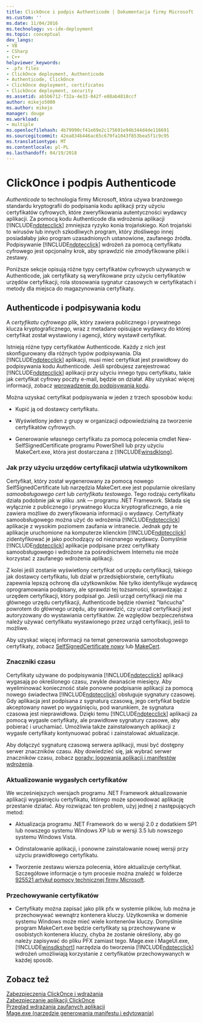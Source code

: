```yaml
---
title: ClickOnce i podpis Authenticode | Dokumentacja firmy Microsoft
ms.custom: ''
ms.date: 11/04/2016
ms.technology: vs-ide-deployment
ms.topic: conceptual
dev_langs:
- VB
- CSharp
- C++
helpviewer_keywords:
- .pfx files
- ClickOnce deployment, Authenticode
- Authenticode, ClickOnce
- ClickOnce deployment, certificates
- ClickOnce deployment, security
ms.assetid: ab5b6712-f32a-4e33-842f-e88ab4818ccf
author: mikejo5000
ms.author: mikejo
manager: douge
ms.workload:
- multiple
ms.openlocfilehash: 4b79990cf41e69e2c175691e94b344d4de116691
ms.sourcegitcommit: 42ea834b446ac65c679fa1043f853bea5f1c9c95
ms.translationtype: MT
ms.contentlocale: pl-PL
ms.lasthandoff: 04/19/2018
---
```

# <a name="clickonce-and-authenticode"></a>ClickOnce i podpis Authenticode
*Authenticode* to technologia firmy Microsoft, która używa branżowego standardu kryptografii do podpisania kodu aplikacji przy użyciu certyfikatów cyfrowych, które zweryfikowania autentyczności wydawcy aplikacji. Za pomocą kodu Authenticode dla wdrożenia aplikacji [!INCLUDE[ndptecclick](../deployment/includes/ndptecclick_md.md)] zmniejsza ryzyko konia trojańskiego. Koń trojański to wirusów lub innych szkodliwych program, który złośliwego innej posiadałaby jako program uzasadnionych ustanowione, zaufanego źródła. Podpisywanie [!INCLUDE[ndptecclick](../deployment/includes/ndptecclick_md.md)] wdrożeń za pomocą certyfikatu cyfrowego jest opcjonalny krok, aby sprawdzić nie zmodyfikowane pliki i zestawy.  
  
 Poniższe sekcje opisują różne typy certyfikatów cyfrowych używanych w Authenticode, jak certyfikaty są weryfikowane przy użyciu certyfikatów urzędów certyfikacji, rola stosowania sygnatur czasowych w certyfikatach i metody dla miejsca do magazynowania certyfikaty.  
  
## <a name="authenticode-and-code-signing"></a>Authenticode i podpisywania kodu  
 A *certyfikatu cyfrowego* plik, który zawiera publicznego i prywatnego klucza kryptograficznego, wraz z metadane opisujące wydawcy do której certyfikat został wystawiony i agencji, który wystawił certyfikat.  
  
 Istnieją różne typy certyfikatów Authenticode. Każdy z nich jest skonfigurowany dla różnych typów podpisywania. Dla [!INCLUDE[ndptecclick](../deployment/includes/ndptecclick_md.md)] aplikacji, musi mieć certyfikat jest prawidłowy do podpisywania kodu Authenticode. Jeśli spróbujesz zarejestrować [!INCLUDE[ndptecclick](../deployment/includes/ndptecclick_md.md)] aplikacji przy użyciu innego typu certyfikatu, takie jak certyfikat cyfrowy poczty e-mail, będzie on działał. Aby uzyskać więcej informacji, zobacz [wprowadzenie do podpisywania kodu](http://go.microsoft.com/fwlink/?LinkId=179452).  
  
 Można uzyskać certyfikat podpisywania w jeden z trzech sposobów kodu:  
  
-   Kupić ją od dostawcy certyfikatu.  
  
-   Wyświetlony jeden z grupy w organizacji odpowiedzialną za tworzenie certyfikatów cyfrowych.  
  
-   Generowanie własnego certyfikatu za pomocą polecenia cmdlet New-SelfSignedCertificate programu PowerShell lub przy użyciu MakeCert.exe, która jest dostarczana z [!INCLUDE[winsdklong](../deployment/includes/winsdklong_md.md)].  
  
### <a name="how-using-certificate-authorities-helps-users"></a>Jak przy użyciu urzędów certyfikacji ułatwia użytkownikom  
 Certyfikat, który został wygenerowany za pomocą nowego SelfSignedCertificate lub narzędzia MakeCert.exe jest popularnie określany *samoobsługowego cert* lub *certyfikatu testowego*. Tego rodzaju certyfikatu działa podobnie jak w pliku .snk — programu .NET Framework. Składa się wyłącznie z publicznego i prywatnego klucza kryptograficznego, a nie zawiera możliwe do zweryfikowania informacji o wydawcy. Certyfikaty samoobsługowego można użyć do wdrożenia [!INCLUDE[ndptecclick](../deployment/includes/ndptecclick_md.md)] aplikacje z wysokim poziomem zaufania w intranecie. Jednak gdy te aplikacje uruchomione na komputerze klienckim [!INCLUDE[ndptecclick](../deployment/includes/ndptecclick_md.md)] zidentyfikować je jako pochodzący od nieznanego wydawcy. Domyślnie [!INCLUDE[ndptecclick](../deployment/includes/ndptecclick_md.md)] aplikacje podpisane przez certyfikaty samoobsługowego i wdrożone za pośrednictwem Internetu nie może korzystać z zaufanego wdrożenia aplikacji.  
  
 Z kolei jeśli zostanie wyświetlony certyfikat od urzędu certyfikacji, takiego jak dostawcy certyfikatu, lub dział w przedsiębiorstwie, certyfikatu zapewnia lepszą ochronę dla użytkowników. Nie tylko identyfikuje wydawcę oprogramowania podpisany, ale sprawdzi tej tożsamości, sprawdzając z urzędem certyfikacji, który podpisał go. Jeśli urząd certyfikacji nie ma głównego urzędu certyfikacji, Authenticode będzie również "łańcucha" powrotem do głównego urzędu, aby sprawdzić, czy urząd certyfikacji jest autoryzowany do wystawiania certyfikatów. Ze względów bezpieczeństwa należy używać certyfikatu wystawionego przez urząd certyfikacji, jeśli to możliwe.  
  
 Aby uzyskać więcej informacji na temat generowania samoobsługowego certyfikaty, zobacz [SelfSignedCertificate nowy](https://technet.microsoft.com/itpro/powershell/windows/pkiclient/new-selfsignedcertificate) lub [MakeCert](https://msdn.microsoft.com/library/windows/desktop/aa386968.aspx).  
  
### <a name="timestamps"></a>Znaczniki czasu  
 Certyfikaty używane do podpisywania [!INCLUDE[ndptecclick](../deployment/includes/ndptecclick_md.md)] aplikacji wygasają po określonego czasu, zwykle dwanaście miesięcy. Aby wyeliminować konieczność stale ponowne podpisanie aplikacji za pomocą nowego świadectwa [!INCLUDE[ndptecclick](../deployment/includes/ndptecclick_md.md)] obsługuje sygnatury czasowej. Gdy aplikacja jest podpisana z sygnaturą czasową, jego certyfikat będzie akceptowany nawet po wygaśnięciu, pod warunkiem, że sygnatura czasowa jest nieprawidłowa. Dzięki temu [!INCLUDE[ndptecclick](../deployment/includes/ndptecclick_md.md)] aplikacji za pomocą wygasłe certyfikaty, ale prawidłowe sygnatury czasowe, aby pobierać i uruchamiać. Umożliwia także zainstalowanych aplikacji z wygasłe certyfikaty kontynuować pobrać i zainstalować aktualizacje.  
  
 Aby dołączyć sygnaturę czasową serwera aplikacji, musi być dostępny serwer znaczników czasu. Aby dowiedzieć się, jak wybrać serwer znaczników czasu, zobacz [porady: logowania aplikacji i manifestów wdrożenia](../ide/how-to-sign-application-and-deployment-manifests.md).  
  
### <a name="updating-expired-certificates"></a>Aktualizowanie wygasłych certyfikatów  
 We wcześniejszych wersjach programu .NET Framework aktualizowanie aplikacji wygaśnięciu certyfikatu, którego może spowodować aplikację przestanie działać. Aby rozwiązać ten problem, użyj jednej z następujących metod:  
  
-   Aktualizacja programu .NET Framework do w wersji 2.0 z dodatkiem SP1 lub nowszego systemu Windows XP lub w wersji 3.5 lub nowszego systemu Windows Vista.  
  
-   Odinstalowanie aplikacji, i ponowne zainstalowanie nowej wersji przy użyciu prawidłowego certyfikatu.  
  
-   Tworzenie zestawu wiersza polecenia, które aktualizuje certyfikat. Szczegółowe informacje o tym procesie można znaleźć w folderze [925521 artykuł pomocy technicznej firmy Microsoft](http://go.microsoft.com/fwlink/?LinkId=179454).  
  
### <a name="storing-certificates"></a>Przechowywanie certyfikatów  
  
-   Certyfikaty można zapisać jako plik pfx w systemie plików, lub można je przechowywać wewnątrz kontenera kluczy. Użytkownika w domenie systemu Windows może mieć wiele kontenerów kluczy. Domyślnie program MakeCert.exe będzie certyfikaty są przechowywane w osobistych kontenera kluczy, chyba że zostanie określony, aby go należy zapisywać do pliku PFX zamiast tego. Mage.exe i MageUI.exe, [!INCLUDE[winsdkshort](../debugger/debug-interface-access/includes/winsdkshort_md.md)] narzędzia do tworzenia [!INCLUDE[ndptecclick](../deployment/includes/ndptecclick_md.md)] wdrożeń umożliwiają korzystanie z certyfikatów przechowywanych w każdej sposób.  
  
## <a name="see-also"></a>Zobacz też  
 [Zabezpieczenia ClickOnce i wdrażania](../deployment/clickonce-security-and-deployment.md)   
 [Zabezpieczanie aplikacji ClickOnce](../deployment/securing-clickonce-applications.md)   
 [Przegląd wdrażania zaufanych aplikacji](../deployment/trusted-application-deployment-overview.md)   
 [Mage.exe (narzędzie generowania manifestu i edytowania)](/dotnet/framework/tools/mage-exe-manifest-generation-and-editing-tool)